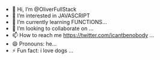 - 👋 Hi, I’m @OliverFullStack
- 👀 I’m interested in JAVASCRIPT
- 🌱 I’m currently learning FUNCTIONS...
- 💞️ I’m looking to collaborate on ...
- 📫 How to reach me https://twitter.com/icantbenobody ...
- 😄 Pronouns: he...
- ⚡ Fun fact: i love dogs ...

<!---
OliverFullStack/OliverFullStack is a ✨ special ✨ repository because its `README.md` (this file) appears on your GitHub profile.
You can click the Preview link to take a look at your changes.
--->
